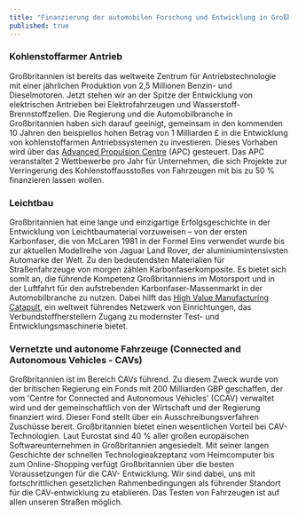 ```yaml
---
title: "Finanzierung der automobilen Forschung und Entwicklung in Großbritannien"
published: true
---
```


### Kohlenstoffarmer Antrieb

Großbritannien ist bereits das weltweite Zentrum für Antriebstechnologie mit einer jährlichen Produktion von 2,5 Millionen Benzin- und Dieselmotoren. Jetzt stehen wir an der Spitze der Entwicklung von elektrischen Antrieben bei Elektrofahrzeugen und Wasserstoff-Brennstoffzellen. Die Regierung und die Automobilbranche in Großbritannien haben sich darauf geeinigt, gemeinsam in den kommenden 10 Jahren den beispiellos hohen Betrag von 1 Milliarden £ in die Entwicklung von kohlenstoffarmen Antriebssystemen zu investieren. Dieses Vorhaben wird über das [Advanced Propulsion Centre](http://www.apcuk.co.uk/) (APC) gesteuert. Das APC veranstaltet 2 Wettbewerbe pro Jahr für Unternehmen, die sich Projekte zur Verringerung des Kohlenstoffausstoßes von Fahrzeugen mit bis zu 50 % finanzieren lassen wollen.

### Leichtbau

Großbritannien hat eine lange und einzigartige Erfolgsgeschichte in der Entwicklung von Leichtbaumaterial vorzuweisen – von der ersten Karbonfaser, die von McLaren 1981 in der Formel Eins verwendet wurde bis zur aktuellen Modellreihe von Jaguar Land Rover, der aluminiumintensivsten Automarke der Welt. Zu den bedeutendsten Materialien für Straßenfahrzeuge von morgen zählen Karbonfaserkomposite. Es bietet sich somit an, die führende Kompetenz Großbritanniens im Motorsport und in der Luftfahrt für den aufstrebenden Karbonfaser-Massenmarkt in der Automobilbranche zu nutzen. Dabei hilft das [High Value Manufacturing Catapult](https://hvm.catapult.org.uk/), ein weltweit führendes Netzwerk von Einrichtungen, das Verbundstoffherstellern Zugang zu modernster Test- und Entwicklungsmaschinerie bietet.

### Vernetzte und autonome Fahrzeuge (Connected and Autonomous Vehicles - CAVs)

Großbritannien ist im Bereich CAVs führend. Zu diesem Zweck wurde von der britischen Regierung ein Fonds mit 200 Milliarden GBP geschaffen, der vom 'Centre for Connected and Autonomous Vehicles' (CCAV) verwaltet wird und der gemeinschaftlich von der Wirtschaft und der Regierung finanziert wird. Dieser Fond stellt über ein Ausschreibungsverfahren Zuschüsse bereit. Großbritannien bietet einen wesentlichen Vorteil bei CAV-Technologien. Laut Eurostat sind 40 % aller großen europäischen Softwareunternehmen in Großbritannien angesiedelt. Mit seiner langen Geschichte der schnellen Technologieakzeptanz vom Heimcomputer bis zum Online-Shopping verfügt Großbritannien über die besten Voraussetzungen für die CAV- Entwicklung. Wir sind dabei, uns mit fortschrittlichen gesetzlichen Rahmenbedingungen als führender Standort für die CAV-entwicklung zu etablieren. Das Testen von Fahrzeugen ist auf allen unseren Straßen möglich.

